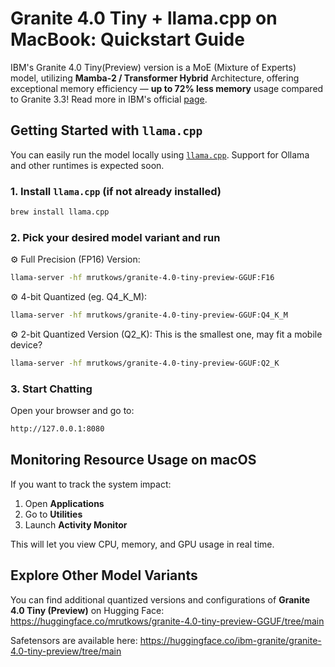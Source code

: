 
# Granite 4.0 Tiny + llama.cpp on MacBook: Quickstart Guide

IBM's Granite 4.0 Tiny(Preview) version is a MoE (Mixture of Experts) model, utilizing **Mamba-2 / Transformer Hybrid** Architecture, offering exceptional memory efficiency — **up to 72% less memory** usage compared to Granite 3.3!
Read more in IBM's official [page](https://www.ibm.com/new/announcements/ibm-granite-4-0-tiny-preview-sneak-peek).

## Getting Started with `llama.cpp`

You can easily run the model locally using [`llama.cpp`](https://github.com/ggerganov/llama.cpp). Support for Ollama and other runtimes is expected soon.

### 1. Install `llama.cpp` (if not already installed)

```bash
brew install llama.cpp
```
### 2. Pick your desired model variant and run

⚙️ Full Precision (FP16) Version:
```bash
llama-server -hf mrutkows/granite-4.0-tiny-preview-GGUF:F16
```
⚙️ 4-bit Quantized (eg. Q4_K_M):
```bash
llama-server -hf mrutkows/granite-4.0-tiny-preview-GGUF:Q4_K_M
```

⚙️ 2-bit Quantized Version (Q2_K): This is the smallest one, may fit a mobile device?
```bash
llama-server -hf mrutkows/granite-4.0-tiny-preview-GGUF:Q2_K
```

### 3. Start Chatting

Open your browser and go to:
```bash
http://127.0.0.1:8080
```

## Monitoring Resource Usage on macOS
If you want to track the system impact:

1. Open **Applications**
2. Go to **Utilities**
3. Launch **Activity Monitor**

This will let you view CPU, memory, and GPU usage in real time.

## Explore Other Model Variants
You can find additional quantized versions and configurations of **Granite 4.0 Tiny (Preview)** on Hugging Face:
https://huggingface.co/mrutkows/granite-4.0-tiny-preview-GGUF/tree/main

Safetensors are available here:
https://huggingface.co/ibm-granite/granite-4.0-tiny-preview/tree/main


